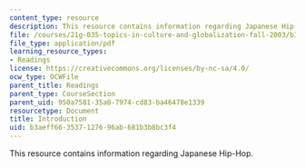 ```yaml
---
content_type: resource
description: This resource contains information regarding Japanese Hip-Hop.
file: /courses/21g-035-topics-in-culture-and-globalization-fall-2003/b3aeff663537127696ab681b3b8bc3f4_MIT21G_035F03_condry_jhh2.pdf
file_type: application/pdf
learning_resource_types:
- Readings
license: https://creativecommons.org/licenses/by-nc-sa/4.0/
ocw_type: OCWFile
parent_title: Readings
parent_type: CourseSection
parent_uid: 950a7581-35a0-7974-cd83-ba46478e1339
resourcetype: Document
title: Introduction
uid: b3aeff66-3537-1276-96ab-681b3b8bc3f4
---
```

This resource contains information regarding Japanese Hip-Hop.